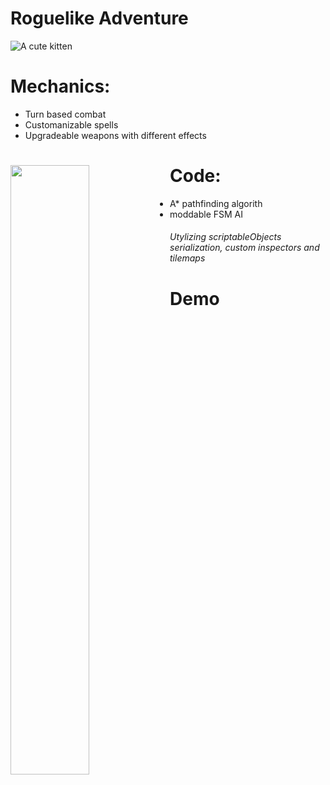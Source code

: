 # Roguelike Adventure

![A cute kitten](https://github.com/ErnSur/Roguelike/blob/master/Gifs/demo1.gif)


# Mechanics:
* Turn based combat
* Customanizable spells
* Upgradeable weapons with different effects

<break>

<img align="left" width="50%" height="50%" src="https://github.com/ErnSur/Roguelike/blob/master/Gifs/demo2.gif">


# Code:
* A* pathfinding algorith
* moddable FSM AI
###### Utylizing scriptableObjects serialization, custom inspectors and tilemaps

# Demo


```
